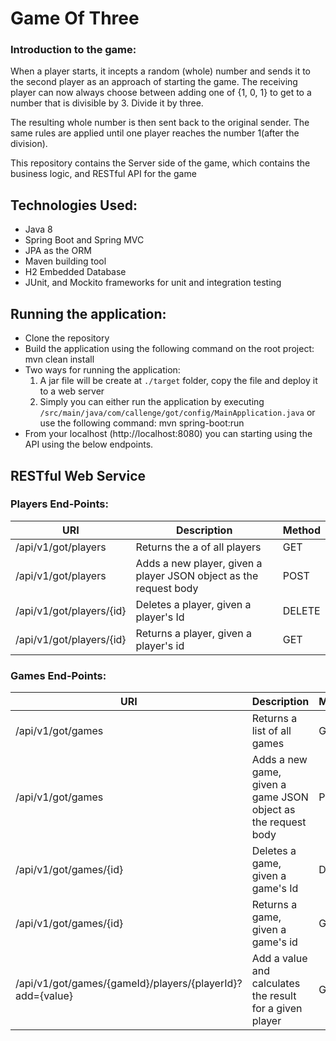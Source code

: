 # Game Of Three
### Introduction to the game:
When a player starts, it incepts a random (whole) number and sends it to the second player as an approach of starting the game. 
The receiving player can now always choose between adding one of {­1, 0, 1} to get to a number that is divisible by 3. Divide it by three. 

The resulting whole number is then sent back to the original sender. The same rules are applied until one player reaches the number 1(after the division).

This repository contains the Server side of the game, which contains the business logic, and RESTful API for the game

## Technologies Used:
- Java 8
- Spring Boot and Spring MVC
- JPA as the ORM
- Maven building tool
- H2 Embedded Database
- JUnit, and Mockito frameworks for unit and integration testing

## Running the application:
- Clone the repository
- Build the application using the following command on the root project: mvn clean install
- Two ways for running the application:
	1. A jar file will be create at `./target` folder, copy the file and deploy it to a web server
	2. Simply you can either run the application by executing `/src/main/java/com/callenge/got/config/MainApplication.java` or use the following command: mvn spring-boot:run
- From your localhost (http://localhost:8080) you can starting using the API using the below endpoints.

## RESTful Web Service
### Players End-Points:
|              URI                   |                  Description                     		              |    Method   |
|------------------------------------|------------------------------------------------------------------------|-------------|
| /api/v1/got/players                        	 | Returns the a of all players       	    						  	  |     GET     |
| /api/v1/got/players                        	 | Adds a new player, given a player JSON object as the request body	  |    POST     |
| /api/v1/got/players/{id}                   	 | Deletes a player, given a player's Id                            	  |    DELETE   |
| /api/v1/got/players/{id}                  	 | Returns a player, given a player's id       					  		  |     GET     |

### Games End-Points:
|              URI                   |                  Description                     		              |    Method   |
|------------------------------------|------------------------------------------------------------------------|-------------|
| /api/v1/got/games                        	 | Returns a list of all games		           						  	  |     GET     |
| /api/v1/got/games                        	 | Adds a new game, given a game JSON object as the request body	  	  |    POST     |
| /api/v1/got/games/{id}                   	 | Deletes a game, given a game's Id                            	  	  |    DELETE   |
| /api/v1/got/games/{id}                  	 	 | Returns a game, given a game's id       					  		  	  |     GET     |
| /api/v1/got/games/{gameId}/players/{playerId}?add={value}    | Add a value and calculates the result for a given player  	  	  |     GET     |
